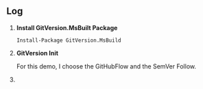 ﻿## Log
1. **Install GitVersion.MsBuilt Package**

    `Install-Package GitVersion.MsBuild`

2. **GitVersion Init**

    For this demo, I choose the GitHubFlow and the SemVer Follow.
3. 
